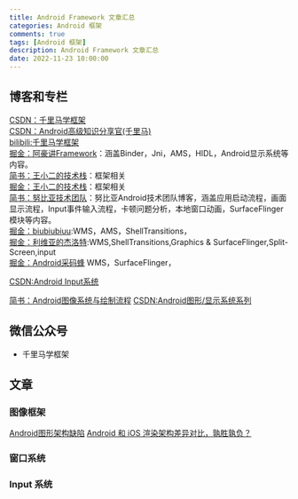 ```yaml
---
title: Android Framework 文章汇总
categories: Android 框架
comments: true
tags: [Android 框架]
description: Android Framework 文章汇总
date: 2022-11-23 10:00:00
---
```



## 博客和专栏


[CSDN：千里马学框架](https://blog.csdn.net/learnframework/category_12210428.html)      
[CSDN：Android高级知识分享官(千里马)](https://blog.csdn.net/liaosongmao1?type=blog)      
[bilibili:千里马学框架](https://space.bilibili.com/397723494/article)      
[掘金：阿豪讲Framework](https://juejin.cn/user/342703355728382/posts)：涵盖Binder，Jni，AMS，HIDL，Android显示系统等内容。      
[简书：王小二的技术栈](https://www.jianshu.com/u/fd0b722ce11f)：框架相关      
[掘金：王小二的技术栈](https://juejin.cn/post/7366896388658593803)：框架相关      
[简书：努比亚技术团队](https://www.jianshu.com/u/167b54662111)：努比亚Android技术团队博客，涵盖应用启动流程，画面显示流程，Input事件输入流程，卡顿问题分析，本地窗口动画，SurfaceFlinger模块等内容。        
[掘金：biubiubiuu](https://juejin.cn/user/1116759543786040/posts)\:WMS，AMS，ShellTransitions，      
[掘金：利维亚的杰洛特](https://juejin.cn/user/1240706244936952/columns)\:WMS,ShellTransitions,Graphics & SurfaceFlinger,Split-Screen,input      
[掘金：Android采码蜂](https://juejin.cn/user/1459757308978104/posts) WMS，SurfaceFlinger，      

[CSDN:Android Input系统](https://blog.csdn.net/wenwang88/category_12712543.html)      

[简书：Android图像系统与绘制流程](https://juejin.cn/column/7370244444282814490)
[CSDN:Android图形/显示系统系列](https://blog.csdn.net/u010164190/category_8115449.html)

## 微信公众号

 - 千里马学框架

## 文章

### 图像框架

[Android图形架构缺陷](https://mp.weixin.qq.com/s/M61-uXnZz3mllMrn5HRNLg)
[Android 和 iOS 渲染架构差异对比，孰胜孰负？](https://mp.weixin.qq.com/s/5s11skxtI5FHVTa3ZuqQ7g)

### 窗口系统



### Input 系统



